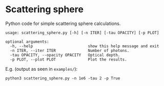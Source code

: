 # Scattering sphere
Python code for simple scattering sphere calculations.

```shell
usage: scattering_sphere.py [-h] [-n ITER] [-tau OPACITY] [-p PLOT]

optional arguments:
  -h, --help                        show this help message and exit
  -n ITER, --iter ITER              Number of photons.
  -tau OPACITY, --opacity OPACITY   Optical depth.
  -p PLOT, --plot PLOT              Plot the results.
```

E.g. (output as seen in ```examples/```):
```shell
python3 scattering_sphere.py -n 1e6 -tau 2 -p True
```
